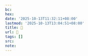 ```yaml
---
bc:
hex:
date: '2025-10-13T11:32:11+08:00'
lastmod: '2025-10-13T13:04:51+08:00'
title: 󰬁
url: 󰬁
tags: []
src:
note:
---
```

